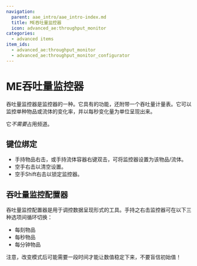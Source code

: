 ```yaml
---
navigation:
  parent: aae_intro/aae_intro-index.md
  title: ME吞吐量监控器
  icon: advanced_ae:throughput_monitor
categories:
  - advanced items
item_ids:
  - advanced_ae:throughput_monitor
  - advanced_ae:throughput_monitor_configurator
---
```


# ME吞吐量监控器

<GameScene zoom="8" background="transparent">
<ImportStructure src="../structure/throughput_monitors.snbt"></ImportStructure>
<IsometricCamera yaw="195" pitch="30" />
</GameScene>

吞吐量监控器是监控器的一种。它具有<ItemLink id="ae2:storage_monitor" />的功能，还附带一个吞吐量计量表。它可以监控单种物品或流体的变化率，并以每秒变化量为单位呈现出来。

它*不需要*占用频道。

## 键位绑定

*   手持物品右击，或手持流体容器右键双击，可将监控器设置为该物品/流体。
*   空手右击以清空设置。
*   空手Shift右击以锁定监控器。

## 吞吐量监控配置器

<ItemImage id="advanced_ae:throughput_monitor_configurator" scale="4"></ItemImage>

吞吐量监控配置器是用于调控数据呈现形式的工具。手持之右击监控器可在以下三种选项间循环切换：

* 每刻物品
* 每秒物品
* 每分钟物品

注意，改变模式后可能需要一段时间才能让数值稳定下来，不要盲信初始值！